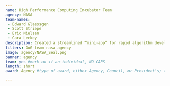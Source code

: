 ```yaml
---
name: High Performance Computing Incubator Team
agency: NASA
team-names:
 - Edward Glaessgen
 - Scott Striepe
 - Eric Nielsen
 - Cara Leckey
description: Created a streamlined “mini-app” for rapid algorithm development on next generation architectures. They have achieved numerous major breakthroughs in speeding up codes across several key areas for NASA’s missions, including Entry-Decent and Landing (EDL), Computational Fluid Dynamics (CFD), Computational Materials (CM), and Computational Nondestructive Evaluation (CNDE).
filters: GoG-team nasa agency
image: agency/NASA_Seal.png
banner: agency
team: yes #mark no if an individual, NO CAPS
length: short
award: Agency #type of award, either Agency, Council, or President's; this is case sensitive so make sure to match the options listed exactly. This section generates the format of the card

---
```

